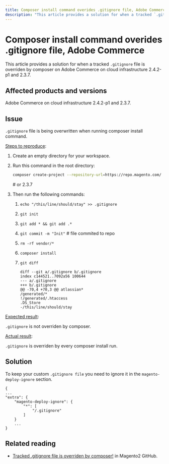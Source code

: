 ```yaml
---
title: Composer install command overides .gitignore file, Adobe Commerce
description: "This article provides a solution for when a tracked `.gitignore` file is overriden by composer on Adobe Commerce on cloud infrastructure 2.4.2-p1 and 2.3.7."
---
```


# Composer install command overides .gitignore file, Adobe Commerce

This article provides a solution for when a tracked `.gitignore` file is overriden by composer on Adobe Commerce on cloud infrastructure 2.4.2-p1 and 2.3.7.

## Affected products and versions

Adobe Commerce on cloud infrastructure 2.4.2-p1 and 2.3.7.

## Issue

`.gitignore` file is being overwritten when running composer install command.

<u>Steps to reproduce</u>:


1. Create an empty directory for your workspace.
1. Run this command in the root directory:

    ```bash
    composer create-project --repository-url=https://repo.magento.com/ magento/project-community-edition:2.4.2-p1.
    ```
    \# or 2.3.7

1. Then run the following commands:
    1. `echo "/this/line/should/stay" >> .gitignore`
    1. `git init`
    1. `git add * && git add .*`
    1. `git commit -m "Init"` # file commited to repo
    1. `rm -rf vendor/*`
    1. `composer install`
    1. `git diff`

        ```git
        diff --git a/.gitignore b/.gitignore
        index c144521..7092a56 100644
        --- a/.gitignore
        +++ b/.gitignore
        @@ -70,4 +70,3 @@ atlassian*
        /generated/*
        !/generated/.htaccess
        .DS_Store
        -/this/line/should/stay
        ```

<u>Expected result</u>:

`.gitignore` is not overriden by composer.

<u>Actual result</u>:

`.gitignore` is overriden by every composer install run.

## Solution

To keep your custom `.gitignore file` you need to ignore it in the `magento-deploy-ignore` section.

```git
{
...
"extra": {
    "magento-deploy-ignore": {
        "*": [
            "/.gitignore"
        ]
    }
    ...
}
```


## Related reading

* [Tracked .gitignore file is overriden by composer!](https://github.com/magento/magento2/issues/32888) in Magento2 GitHub. 

